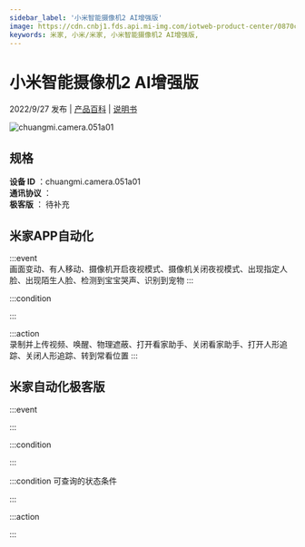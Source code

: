 ```yaml
---
sidebar_label: '小米智能摄像机2 AI增强版'
image: https://cdn.cnbj1.fds.api.mi-img.com/iotweb-product-center/0870cbfc787eb6724c963aa8a9b4ba38_1646991951473.png?GalaxyAccessKeyId=AKVGLQWBOVIRQ3XLEW&Expires=9223372036854775807&Signature=hK5gq3EcGmDNcGGkDfN7yWUGEds=
keywords: 米家, 小米/米家, 小米智能摄像机2 AI增强版, 
---
```

# 小米智能摄像机2 AI增强版

2022/9/27 发布 | [产品百科](https://home.mi.com/webapp/content/baike/product/index.html?model=chuangmi.camera.051a01/) | [说明书](https://home.mi.com/views/introduction.html?model=chuangmi.camera.051a01&region=cn)

![chuangmi.camera.051a01](https://cdn.cnbj1.fds.api.mi-img.com/iotweb-product-center/0870cbfc787eb6724c963aa8a9b4ba38_1646991951473.png?GalaxyAccessKeyId=AKVGLQWBOVIRQ3XLEW&Expires=9223372036854775807&Signature=hK5gq3EcGmDNcGGkDfN7yWUGEds=)

## 规格  
> 
**设备 ID** ：chuangmi.camera.051a01  
**通讯协议** ：  
**极客版**  ： 待补充 


## 米家APP自动化  

:::event  
画面变动、有人移动、摄像机开启夜视模式、摄像机关闭夜视模式、出现指定人脸、出现陌生人脸、检测到宝宝哭声、识别到宠物
:::

:::condition  

:::

:::action   
录制并上传视频、唤醒、物理遮蔽、打开看家助手、关闭看家助手、打开人形追踪、关闭人形追踪、转到常看位置
:::

## 米家自动化极客版  

:::event  

:::

:::condition  

:::

:::condition 可查询的状态条件  

:::

:::action  

:::

        
